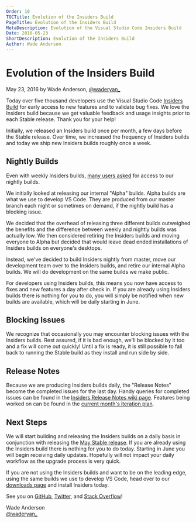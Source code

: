 ```yaml
---
Order: 10
TOCTitle: Evolution of the Insiders Build 
PageTitle: Evolution of the Insiders Build 
MetaDescription: Evolution of the Visual Studio Code Insiders Build
Date: 2016-05-23
ShortDescription: Evolution of the Insiders Build
Author: Wade Anderson
---
```


# Evolution of the Insiders Build

May 23, 2016 by Wade Anderson, [@waderyan_](https://twitter.com/waderyan_)

Today over five thousand developers use the Visual Studio Code [Insiders Build](https://code.visualstudio.com/blogs/2016/02/01/introducing_insiders_build) for early access to new features and to validate bug fixes. We love the Insiders build because we get valuable feedback and usage insights prior to each Stable release. Thank you for your help!

Initially, we released an Insiders build once per month, a few days before the Stable release. Over time, we increased the frequency of Insiders builds and today we ship new Insiders builds roughly once a week.

## Nightly Builds

Even with weekly Insiders builds, [many users asked](https://github.com/Microsoft/vscode/issues/5453) for access to our nightly builds.

We initially looked at releasing our internal "Alpha" builds. Alpha builds are what we use to develop VS Code.  They are produced from our master branch each night or sometimes on demand, if the nightly build has a blocking issue.

We decided that the overhead of releasing three different builds outweighed the benefits and the difference between weekly and nightly builds was actually low. We then considered retiring the Insiders builds and moving everyone to Alpha but decided that would leave dead ended installations of Insiders builds on everyone's desktops.

Instead, we've decided to build Insiders nightly from master, move our development team over to the Insiders builds, and retire our internal Alpha builds. We will do development on the same builds we make public.

For developers using Insiders builds, this means you now have access to fixes and new features a day after check in. If you are already using Insiders builds there is nothing for you to do, you will simply be notified when new builds are available, which will be daily starting in June.

## Blocking Issues

We recognize that occasionally you may encounter blocking issues with the Insiders builds. Rest assured, if it is bad enough, we'll be blocked by it too and a fix will come out quickly! Until a fix is ready, it is still possible to fall back to running the Stable build as they install and run side by side.

## Release Notes

Because we are producing Insiders builds daily, the "Release Notes" become the completed issues for the last day. Handy queries for completed issues can be found in the [Insiders Release Notes wiki page](https://github.com/Microsoft/vscode/wiki/Insiders-Release-Notes). Features being worked on can be found in the [current month's iteration plan](https://github.com/Microsoft/vscode/issues?utf8=%E2%9C%93&q=is%3Aissue+label%3Aiteration-plan+).

## Next Steps

We will start building and releasing the Insiders builds on a daily basis in conjunction with releasing the [May Stable release](https://github.com/Microsoft/vscode/issues/6105). If you are already using the Insiders build there is nothing for you to do today. Starting in June you will begin receiving daily updates. Hopefully will not impact your daily workflow as the upgrade process is very quick.

If you are not using the Insiders builds and want to be on the leading edge, using the same builds we use to develop VS Code, head over to our [downloads page](https://code.visualstudio.com/downloads) and install Insiders today.

See you on [GitHub](https://github.com/Microsoft/vscode), [Twitter](https://go.microsoft.com/fwlink/?LinkID=533687), and [Stack Overflow](https://stackoverflow.com/questions/tagged/vscode)!

Wade Anderson <br>
[@waderyan_](https://twitter.com/waderyan_)
